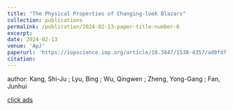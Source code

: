 ```yaml
---
title: "The Physical Properties of Changing-look Blazars"
collection: publications
permalink: /publication/2024-02-13-paper-title-number-6
excerpt:
date: 2024-02-13
venue: 'ApJ'
paperurl: 'https://iopscience.iop.org/article/10.3847/1538-4357/ad0fdf'
citation:
---
```

author: Kang, Shi-Ju  ; Lyu, Bing  ; Wu, Qingwen  ; Zheng, Yong-Gang  ; Fan, Junhui

[click ads](https://ui.adsabs.harvard.edu/abs/2024ApJ...962..122K/abstract)
